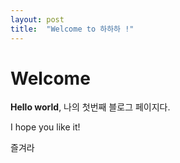 ```yaml
---
layout: post
title:  "Welcome to 하하하 !"
---
```


# Welcome

**Hello world**, 나의 첫번째 블로그 페이지다. 

I hope you like it!

즐겨라
